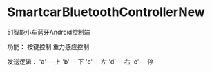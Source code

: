 # SmartcarBluetoothControllerNew
51智能小车蓝牙Android控制端


功能：
按键控制
重力感应控制


发送逻辑：
'a'---上
'b'---下
'c'---左
'd'---右
'e'---停
